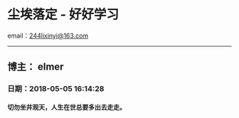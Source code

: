 # 尘埃落定 - 好好学习
email：244lixinyi@163.com
***
## 博主： elmer
### 日期：2018-05-05 16:14:28
#### 切勿坐井观天，人生在世总要多出去走走。
